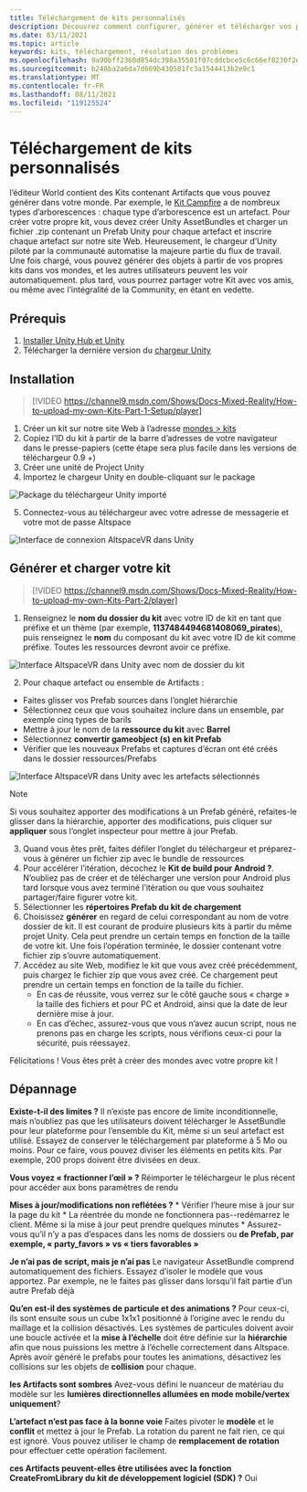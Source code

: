 ```yaml
---
title: Téléchargement de kits personnalisés
description: Découvrez comment configurer, générer et télécharger vos propres kits personnalisés dans AltspaceVR, ainsi que l’aide sur le dépannage.
ms.date: 03/11/2021
ms.topic: article
keywords: kits, téléchargement, résolution des problèmes
ms.openlocfilehash: 9a90bff2360d854dc398a35501f07cddcbce5c6c66ef8230f2e412a022f8aed0
ms.sourcegitcommit: b248ba2a6da7d669b430581fc3a1544413b2e9c1
ms.translationtype: MT
ms.contentlocale: fr-FR
ms.lasthandoff: 08/11/2021
ms.locfileid: "119125524"
---
```

# <a name="uploading-custom-kits"></a>Téléchargement de kits personnalisés

l’éditeur World contient des Kits contenant Artifacts que vous pouvez générer dans votre monde. Par exemple, le [Kit Campfire](https://account.altvr.com/kits/993516233267609824) a de nombreux types d’arborescences : chaque type d’arborescence est un artefact. Pour créer votre propre kit, vous devez créer Unity AssetBundles et charger un fichier .zip contenant un Prefab Unity pour chaque artefact et inscrire chaque artefact sur notre site Web. Heureusement, le chargeur d’Unity piloté par la communauté automatise la majeure partie du flux de travail. Une fois chargé, vous pouvez générer des objets à partir de vos propres kits dans vos mondes, et les autres utilisateurs peuvent les voir automatiquement. plus tard, vous pourrez partager votre Kit avec vos amis, ou même avec l’intégralité de la Community, en étant en vedette.

## <a name="prerequisites"></a>Prérequis

1. [Installer Unity Hub et Unity](world-building-toolkit-getting-started.md)
2. Télécharger la dernière version du [chargeur Unity](https://altvr.com/download-latest-unity-uploader/)

## <a name="setup"></a>Installation 

> [!VIDEO https://channel9.msdn.com/Shows/Docs-Mixed-Reality/How-to-upload-my-own-Kits-Part-1-Setup/player]

1. Créer un kit sur notre site Web à l’adresse [mondes > kits](https://account.altvr.com/kits)
2. Copiez l’ID du kit à partir de la barre d’adresses de votre navigateur dans le presse-papiers (cette étape sera plus facile dans les versions de téléchargeur 0.9 +)
3. Créer une unité de Project Unity
4. Importez le chargeur Unity en double-cliquant sur le package

![Package du téléchargeur Unity importé](images/custom-kits-img-01.png)

5. Connectez-vous au téléchargeur avec votre adresse de messagerie et votre mot de passe Altspace

![Interface de connexion AltspaceVR dans Unity](images/custom-kits-img-02.png)

## <a name="generate-and-upload-your-kit"></a>Générer et charger votre kit

> [!VIDEO https://channel9.msdn.com/Shows/Docs-Mixed-Reality/How-to-upload-my-own-Kits-Part-2/player]

1. Renseignez le **nom du dossier du kit** avec votre ID de kit en tant que préfixe et un thème (par exemple, **1137484494681408069_pirates**), puis renseignez le **nom** du composant du kit avec votre ID de kit comme préfixe. Toutes les ressources devront avoir ce préfixe.

![Interface AltspaceVR dans Unity avec nom de dossier du kit](images/custom-kits-img-03.png)

2. Pour chaque artefact ou ensemble de Artifacts :
* Faites glisser vos Prefab sources dans l’onglet hiérarchie
* Sélectionnez ceux que vous souhaitez inclure dans un ensemble, par exemple cinq types de barils
* Mettre à jour le nom de la **ressource du kit** avec **Barrel**
* Sélectionnez **convertir gameobject (s) en kit Prefab**
* Vérifier que les nouveaux Prefabs et captures d’écran ont été créés dans le dossier ressources/Prefabs

![Interface AltspaceVR dans Unity avec les artefacts sélectionnés](images/custom-kits-img-04.png)

> [!NOTE]
> Si vous souhaitez apporter des modifications à un Prefab généré, refaites-le glisser dans la hiérarchie, apporter des modifications, puis cliquer sur **appliquer** sous l’onglet inspecteur pour mettre à jour Prefab. 

3. Quand vous êtes prêt, faites défiler l’onglet du téléchargeur et préparez-vous à générer un fichier zip avec le bundle de ressources
4. Pour accélérer l’itération, décochez le **Kit de build pour Android ?**. N’oubliez pas de créer et de télécharger une version pour Android plus tard lorsque vous avez terminé l’itération ou que vous souhaitez partager/faire figurer votre kit. 
5. Sélectionner les **répertoires Prefab du kit de chargement**
6. Choisissez **générer** en regard de celui correspondant au nom de votre dossier de kit. Il est courant de produire plusieurs kits à partir du même projet Unity. Cela peut prendre un certain temps en fonction de la taille de votre kit. Une fois l’opération terminée, le dossier contenant votre fichier zip s’ouvre automatiquement. 
7. Accédez au site Web, modifiez le kit que vous avez créé précédemment, puis chargez le fichier zip que vous avez créé. Ce chargement peut prendre un certain temps en fonction de la taille du fichier.
    * En cas de réussite, vous verrez sur le côté gauche sous « charge » la taille des fichiers et pour PC et Android, ainsi que la date de leur dernière mise à jour.
    * En cas d’échec, assurez-vous que vous n’avez aucun script, nous ne prenons pas en charge les scripts, nous vérifions ceux-ci pour la sécurité, puis réessayez.

Félicitations ! Vous êtes prêt à créer des mondes avec votre propre kit !

## <a name="troubleshooting"></a>Dépannage 

**Existe-t-il des limites ?**
Il n’existe pas encore de limite inconditionnelle, mais n’oubliez pas que les utilisateurs doivent télécharger le AssetBundle pour leur plateforme pour l’ensemble du Kit, même si un seul artefact est utilisé. Essayez de conserver le téléchargement par plateforme à 5 Mo ou moins. Pour ce faire, vous pouvez diviser les éléments en petits kits. Par exemple, 200 props doivent être divisées en deux. 

**Vous voyez « fractionner l’œil » ?**
Réimporter le téléchargeur le plus récent pour accéder aux bons paramètres de rendu

**Mises à jour/modifications non reflétées ?**
    * Vérifier l’heure mise à jour sur la page du kit
    * La réentrée du monde ne fonctionnera pas--redémarrez le client. Même si la mise à jour peut prendre quelques minutes
    * Assurez-vous qu’il n’y a pas d’espaces dans les noms de dossiers ou **de Prefab, par exemple, « party_favors » vs « tiers favorables »**

**Je n’ai pas de script, mais je n’ai pas** Le navigateur AssetBundle comprend automatiquement des fichiers. Essayez d’isoler le modèle que vous apportez. Par exemple, ne le faites pas glisser dans lorsqu’il fait partie d’un autre Prefab déjà

**Qu’en est-il des systèmes de particule et des animations ?**
Pour ceux-ci, ils sont ensuite sous un cube 1x1x1 positionné à l’origine avec le rendu du maillage et la collision désactivés. Les systèmes de particules doivent avoir une boucle activée et la **mise à l’échelle** doit être définie sur la **hiérarchie** afin que nous puissions les mettre à l’échelle correctement dans Altspace. Après avoir généré le prefabs pour toutes les animations, désactivez les collisions sur les objets de **collision** pour chaque.

**les Artifacts sont sombres** Avez-vous défini le nuanceur de matériau du modèle sur les **lumières directionnelles allumées en mode mobile/vertex uniquement**?

**L’artefact n’est pas face à la bonne voie** Faites pivoter le **modèle** et le **conflit** et mettez à jour le Prefab. La rotation du parent ne fait rien, ce qui est ignoré. Vous pouvez utiliser le champ de **remplacement de rotation** pour effectuer cette opération facilement.

**ces Artifacts peuvent-elles être utilisées avec la fonction **CreateFromLibrary** du kit de développement logiciel (SDK) ?**
Oui